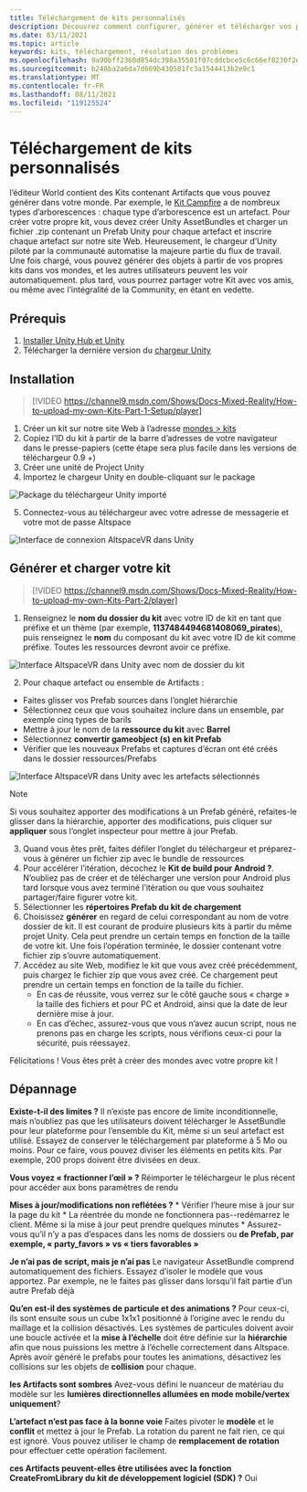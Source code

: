 ```yaml
---
title: Téléchargement de kits personnalisés
description: Découvrez comment configurer, générer et télécharger vos propres kits personnalisés dans AltspaceVR, ainsi que l’aide sur le dépannage.
ms.date: 03/11/2021
ms.topic: article
keywords: kits, téléchargement, résolution des problèmes
ms.openlocfilehash: 9a90bff2360d854dc398a35501f07cddcbce5c6c66ef8230f2e412a022f8aed0
ms.sourcegitcommit: b248ba2a6da7d669b430581fc3a1544413b2e9c1
ms.translationtype: MT
ms.contentlocale: fr-FR
ms.lasthandoff: 08/11/2021
ms.locfileid: "119125524"
---
```

# <a name="uploading-custom-kits"></a>Téléchargement de kits personnalisés

l’éditeur World contient des Kits contenant Artifacts que vous pouvez générer dans votre monde. Par exemple, le [Kit Campfire](https://account.altvr.com/kits/993516233267609824) a de nombreux types d’arborescences : chaque type d’arborescence est un artefact. Pour créer votre propre kit, vous devez créer Unity AssetBundles et charger un fichier .zip contenant un Prefab Unity pour chaque artefact et inscrire chaque artefact sur notre site Web. Heureusement, le chargeur d’Unity piloté par la communauté automatise la majeure partie du flux de travail. Une fois chargé, vous pouvez générer des objets à partir de vos propres kits dans vos mondes, et les autres utilisateurs peuvent les voir automatiquement. plus tard, vous pourrez partager votre Kit avec vos amis, ou même avec l’intégralité de la Community, en étant en vedette.

## <a name="prerequisites"></a>Prérequis

1. [Installer Unity Hub et Unity](world-building-toolkit-getting-started.md)
2. Télécharger la dernière version du [chargeur Unity](https://altvr.com/download-latest-unity-uploader/)

## <a name="setup"></a>Installation 

> [!VIDEO https://channel9.msdn.com/Shows/Docs-Mixed-Reality/How-to-upload-my-own-Kits-Part-1-Setup/player]

1. Créer un kit sur notre site Web à l’adresse [mondes > kits](https://account.altvr.com/kits)
2. Copiez l’ID du kit à partir de la barre d’adresses de votre navigateur dans le presse-papiers (cette étape sera plus facile dans les versions de téléchargeur 0.9 +)
3. Créer une unité de Project Unity
4. Importez le chargeur Unity en double-cliquant sur le package

![Package du téléchargeur Unity importé](images/custom-kits-img-01.png)

5. Connectez-vous au téléchargeur avec votre adresse de messagerie et votre mot de passe Altspace

![Interface de connexion AltspaceVR dans Unity](images/custom-kits-img-02.png)

## <a name="generate-and-upload-your-kit"></a>Générer et charger votre kit

> [!VIDEO https://channel9.msdn.com/Shows/Docs-Mixed-Reality/How-to-upload-my-own-Kits-Part-2/player]

1. Renseignez le **nom du dossier du kit** avec votre ID de kit en tant que préfixe et un thème (par exemple, **1137484494681408069_pirates**), puis renseignez le **nom** du composant du kit avec votre ID de kit comme préfixe. Toutes les ressources devront avoir ce préfixe.

![Interface AltspaceVR dans Unity avec nom de dossier du kit](images/custom-kits-img-03.png)

2. Pour chaque artefact ou ensemble de Artifacts :
* Faites glisser vos Prefab sources dans l’onglet hiérarchie
* Sélectionnez ceux que vous souhaitez inclure dans un ensemble, par exemple cinq types de barils
* Mettre à jour le nom de la **ressource du kit** avec **Barrel**
* Sélectionnez **convertir gameobject (s) en kit Prefab**
* Vérifier que les nouveaux Prefabs et captures d’écran ont été créés dans le dossier ressources/Prefabs

![Interface AltspaceVR dans Unity avec les artefacts sélectionnés](images/custom-kits-img-04.png)

> [!NOTE]
> Si vous souhaitez apporter des modifications à un Prefab généré, refaites-le glisser dans la hiérarchie, apporter des modifications, puis cliquer sur **appliquer** sous l’onglet inspecteur pour mettre à jour Prefab. 

3. Quand vous êtes prêt, faites défiler l’onglet du téléchargeur et préparez-vous à générer un fichier zip avec le bundle de ressources
4. Pour accélérer l’itération, décochez le **Kit de build pour Android ?**. N’oubliez pas de créer et de télécharger une version pour Android plus tard lorsque vous avez terminé l’itération ou que vous souhaitez partager/faire figurer votre kit. 
5. Sélectionner les **répertoires Prefab du kit de chargement**
6. Choisissez **générer** en regard de celui correspondant au nom de votre dossier de kit. Il est courant de produire plusieurs kits à partir du même projet Unity. Cela peut prendre un certain temps en fonction de la taille de votre kit. Une fois l’opération terminée, le dossier contenant votre fichier zip s’ouvre automatiquement. 
7. Accédez au site Web, modifiez le kit que vous avez créé précédemment, puis chargez le fichier zip que vous avez créé. Ce chargement peut prendre un certain temps en fonction de la taille du fichier.
    * En cas de réussite, vous verrez sur le côté gauche sous « charge » la taille des fichiers et pour PC et Android, ainsi que la date de leur dernière mise à jour.
    * En cas d’échec, assurez-vous que vous n’avez aucun script, nous ne prenons pas en charge les scripts, nous vérifions ceux-ci pour la sécurité, puis réessayez.

Félicitations ! Vous êtes prêt à créer des mondes avec votre propre kit !

## <a name="troubleshooting"></a>Dépannage 

**Existe-t-il des limites ?**
Il n’existe pas encore de limite inconditionnelle, mais n’oubliez pas que les utilisateurs doivent télécharger le AssetBundle pour leur plateforme pour l’ensemble du Kit, même si un seul artefact est utilisé. Essayez de conserver le téléchargement par plateforme à 5 Mo ou moins. Pour ce faire, vous pouvez diviser les éléments en petits kits. Par exemple, 200 props doivent être divisées en deux. 

**Vous voyez « fractionner l’œil » ?**
Réimporter le téléchargeur le plus récent pour accéder aux bons paramètres de rendu

**Mises à jour/modifications non reflétées ?**
    * Vérifier l’heure mise à jour sur la page du kit
    * La réentrée du monde ne fonctionnera pas--redémarrez le client. Même si la mise à jour peut prendre quelques minutes
    * Assurez-vous qu’il n’y a pas d’espaces dans les noms de dossiers ou **de Prefab, par exemple, « party_favors » vs « tiers favorables »**

**Je n’ai pas de script, mais je n’ai pas** Le navigateur AssetBundle comprend automatiquement des fichiers. Essayez d’isoler le modèle que vous apportez. Par exemple, ne le faites pas glisser dans lorsqu’il fait partie d’un autre Prefab déjà

**Qu’en est-il des systèmes de particule et des animations ?**
Pour ceux-ci, ils sont ensuite sous un cube 1x1x1 positionné à l’origine avec le rendu du maillage et la collision désactivés. Les systèmes de particules doivent avoir une boucle activée et la **mise à l’échelle** doit être définie sur la **hiérarchie** afin que nous puissions les mettre à l’échelle correctement dans Altspace. Après avoir généré le prefabs pour toutes les animations, désactivez les collisions sur les objets de **collision** pour chaque.

**les Artifacts sont sombres** Avez-vous défini le nuanceur de matériau du modèle sur les **lumières directionnelles allumées en mode mobile/vertex uniquement**?

**L’artefact n’est pas face à la bonne voie** Faites pivoter le **modèle** et le **conflit** et mettez à jour le Prefab. La rotation du parent ne fait rien, ce qui est ignoré. Vous pouvez utiliser le champ de **remplacement de rotation** pour effectuer cette opération facilement.

**ces Artifacts peuvent-elles être utilisées avec la fonction **CreateFromLibrary** du kit de développement logiciel (SDK) ?**
Oui